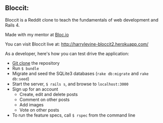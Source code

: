 ## Bloccit:  

Bloccit is a Reddit clone to teach the fundamentals of web development and Rails 4.

Made with my mentor at [Bloc.io](http://bloc.io)

You can visit Bloccit live at: http://harrylevine-bloccit2.herokuapp.com/

As a developer, here's how you can test drive the application:

- [Git clone](https://github.com/hpjaj/bloccit2.git) the repository
- Run `$ bundle`
- Migrate and seed the SQLite3 databases (`rake db:migrate` and `rake db:seed`)
- Start the server, `$ rails s`, and browse to `localhost:3000` 
- Sign up for an account
  - Create, edit and delete posts
  - Comment on other posts
  - Add images 
  - Vote on other posts
- To run the feature specs, call `$ rspec` from the command line
